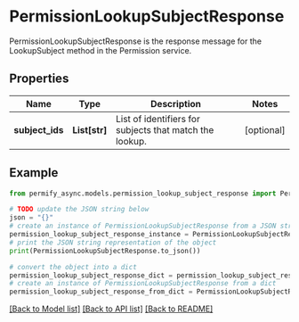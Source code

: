 # PermissionLookupSubjectResponse

PermissionLookupSubjectResponse is the response message for the LookupSubject method in the Permission service.

## Properties

Name | Type | Description | Notes
------------ | ------------- | ------------- | -------------
**subject_ids** | **List[str]** | List of identifiers for subjects that match the lookup. | [optional] 

## Example

```python
from permify_async.models.permission_lookup_subject_response import PermissionLookupSubjectResponse

# TODO update the JSON string below
json = "{}"
# create an instance of PermissionLookupSubjectResponse from a JSON string
permission_lookup_subject_response_instance = PermissionLookupSubjectResponse.from_json(json)
# print the JSON string representation of the object
print(PermissionLookupSubjectResponse.to_json())

# convert the object into a dict
permission_lookup_subject_response_dict = permission_lookup_subject_response_instance.to_dict()
# create an instance of PermissionLookupSubjectResponse from a dict
permission_lookup_subject_response_from_dict = PermissionLookupSubjectResponse.from_dict(permission_lookup_subject_response_dict)
```
[[Back to Model list]](../README.md#documentation-for-models) [[Back to API list]](../README.md#documentation-for-api-endpoints) [[Back to README]](../README.md)


